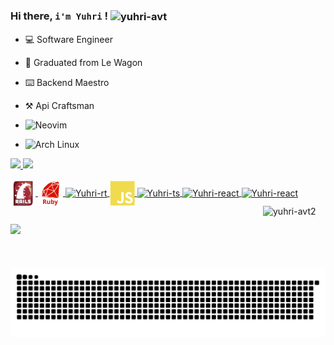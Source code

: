 ### Hi there, ````i'm Yuhri```` !                     <img align="center" alt="yuhri-avt" width="16%"                src="https://cdn.discordapp.com/attachments/244891533386579969/887345453237149716/4hsh.gif">

- 💻 Software Engineer 
- 🚐 Graduated from Le Wagon
- ⌨️ Backend Maestro
- ⚒️ Api Craftsman

- ![Neovim](https://img.shields.io/badge/Neovim-%2357A143.svg?style=for-the-badge&logo=neovim&logoColor=white)
- ![Arch Linux](https://img.shields.io/badge/Arch_Linux-1793D1?style=for-the-badge&logo=arch-linux&logoColor=white)

<div>
  <a href="https://github.com/Yuhribrp">
  <img height="160em" src="https://github-readme-stats.vercel.app/api?username=Yuhribrp&show_icons=true&theme=material-palenight&include_all_commits=true&count_private=true"/>
  <img height="160em" src="https://github-readme-stats.vercel.app/api/top-langs/?username=Yuhribrp&layout=compact&langs_count=7&theme=material-palenight"/>
</div>
  <div style="display: inline_block"><br>
  <img align="center" alt="Yuhri-rails" height="40" width="40" src="https://raw.githubusercontent.com/devicons/devicon/master/icons/rails/rails-original-wordmark.svg">
  <img align="center" alt="Yuhri-rb" height="40" width="40" src="https://raw.githubusercontent.com/devicons/devicon/master/icons/ruby/ruby-plain-wordmark.svg">
  <img align="center" alt="Yuhri-rt" height="40" width="40" src="https://cdn.jsdelivr.net/gh/devicons/devicon@latest/icons/rust/rust-original.svg">
  <img align="center" alt="Yuhri-js" height="40" width="40" src="https://raw.githubusercontent.com/devicons/devicon/master/icons/javascript/javascript-plain.svg">
  <img align="center" alt="Yuhri-ts" height="40" width="40" src="https://cdn.jsdelivr.net/gh/devicons/devicon@latest/icons/typescript/typescript-original.svg">
  <img align="center" alt="Yuhri-react" height="40" width="40" src="https://cdn.jsdelivr.net/gh/devicons/devicon@latest/icons/react/react-original.svg" />
  <img align="center" alt="Yuhri-react" height="40" width="40" src="https://cdn.jsdelivr.net/gh/devicons/devicon@latest/icons/nodejs/nodejs-original.svg" />
  <img align="right" alt="yuhri-avt2" height="100" width="100" src="https://cdn.discordapp.com/attachments/244891533386579969/887345771219914792/Xqg8.gif">
</div>
  
  ##
  
 <div>
  <a href="https://www.linkedin.com/in/yuhri-benaion-851bb9216/" target="_blank"><img src="https://img.shields.io/badge/-LinkedIn-%230077B5?style=for-the-badge&logo=linkedin&logoColor=white" target="_blank"></a>
   
   ![Snake animation](https://github.com/Yuhribrp/Yuhribrp/blob/output/github-contribution-grid-snake.svg)
 
</div>
